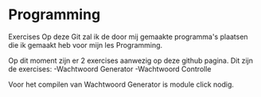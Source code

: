 # Programming
 Exercises
Op deze Git zal ik de door mij gemaakte programma's plaatsen die ik gemaakt heb voor mijn les Programming.

Op dit moment zijn er 2 exercises aanwezig op deze github pagina.
Dit zijn de exercises:
-Wachtwoord Generator 
-Wachtwoord Controlle

Voor het compilen van Wachtwoord Generator is module click nodig.
